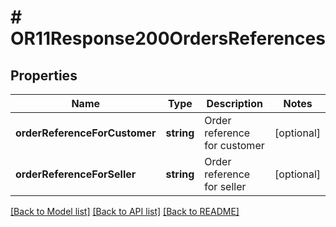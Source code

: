 # # OR11Response200OrdersReferences

## Properties

Name | Type | Description | Notes
------------ | ------------- | ------------- | -------------
**orderReferenceForCustomer** | **string** | Order reference for customer | [optional]
**orderReferenceForSeller** | **string** | Order reference for seller | [optional]

[[Back to Model list]](../../README.md#models) [[Back to API list]](../../README.md#endpoints) [[Back to README]](../../README.md)
